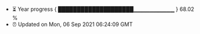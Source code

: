 - ⏳ Year progress { ████████████████████▁▁▁▁▁▁▁▁▁▁ } 68.02 %
- ⏰ Updated on Mon, 06 Sep 2021 06:24:09 GMT


